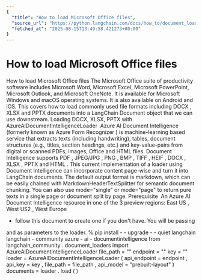 ```yaml
---
{
  "title": "How to load Microsoft Office files",
  "source_url": "https://python.langchain.com/docs/how_to/document_loader_office_file/",
  "fetched_at": "2025-08-15T13:49:58.421273+00:00"
}
---
```


# How to load Microsoft Office files

How to load Microsoft Office files
The
Microsoft Office
suite of productivity software includes Microsoft Word, Microsoft Excel, Microsoft PowerPoint, Microsoft Outlook, and Microsoft OneNote. It is available for Microsoft Windows and macOS operating systems. It is also available on Android and iOS.
This covers how to load commonly used file formats including
DOCX
,
XLSX
and
PPTX
documents into a LangChain
Document
object that we can use downstream.
Loading DOCX, XLSX, PPTX with AzureAIDocumentIntelligenceLoader
​
Azure AI Document Intelligence
(formerly known as
Azure Form Recognizer
) is machine-learning
based service that extracts texts (including handwriting), tables, document structures (e.g., titles, section headings, etc.) and key-value-pairs from
digital or scanned PDFs, images, Office and HTML files. Document Intelligence supports
PDF
,
JPEG/JPG
,
PNG
,
BMP
,
TIFF
,
HEIF
,
DOCX
,
XLSX
,
PPTX
and
HTML
.
This
current implementation
of a loader using
Document Intelligence
can incorporate content page-wise and turn it into LangChain documents. The default output format is markdown, which can be easily chained with
MarkdownHeaderTextSplitter
for semantic document chunking. You can also use
mode="single"
or
mode="page"
to return pure texts in a single page or document split by page.
Prerequisite
​
An Azure AI Document Intelligence resource in one of the 3 preview regions:
East US
,
West US2
,
West Europe
- follow
this document
to create one if you don't have. You will be passing
<endpoint>
and
<key>
as parameters to the loader.
%
pip install
-
-
upgrade
-
-
quiet  langchain langchain
-
community azure
-
ai
-
documentintelligence
from
langchain_community
.
document_loaders
import
AzureAIDocumentIntelligenceLoader
file_path
=
"<filepath>"
endpoint
=
"<endpoint>"
key
=
"<key>"
loader
=
AzureAIDocumentIntelligenceLoader
(
api_endpoint
=
endpoint
,
api_key
=
key
,
file_path
=
file_path
,
api_model
=
"prebuilt-layout"
)
documents
=
loader
.
load
(
)
